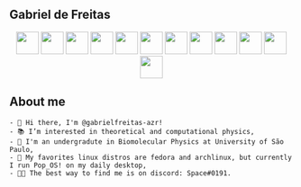 ## Gabriel de Freitas 

<div align="center">
    <img src="https://cdn.jsdelivr.net/gh/devicons/devicon/icons/julia/julia-original-wordmark.svg" width="40" height="40"/>
    <img src="https://cdn.jsdelivr.net/gh/devicons/devicon/icons/c/c-original.svg" width="40" height="40"/>
    <img src="https://cdn.jsdelivr.net/gh/devicons/devicon/icons/python/python-original.svg" width="40" height="40"/>
    <img src="https://cdn.jsdelivr.net/gh/devicons/devicon/icons/numpy/numpy-original-wordmark.svg" width="40" height="40"/>
    <img src="https://cdn.jsdelivr.net/gh/devicons/devicon/icons/lua/lua-original-wordmark.svg" width="40" height="40"/>       
    <img src="https://cdn.jsdelivr.net/gh/devicons/devicon/icons/bash/bash-original.svg" width="40" height="40" />
    <img src="https://cdn.jsdelivr.net/gh/devicons/devicon/icons/linux/linux-original.svg" width="40" height="40"/>
    <img src="https://cdn.jsdelivr.net/gh/devicons/devicon/icons/fedora/fedora-original.svg" width="40" height="40"/>
    <img src="https://cdn.jsdelivr.net/gh/devicons/devicon/icons/firefox/firefox-plain.svg" width="40" height="40"/>
    <img src="https://cdn.jsdelivr.net/gh/devicons/devicon/icons/git/git-original-wordmark.svg" width="40" height="40"/>
    <img src="https://cdn.jsdelivr.net/gh/devicons/devicon/icons/vim/vim-original.svg" width="40" height="40"/>
    <img src="https://cdn.jsdelivr.net/gh/devicons/devicon/icons/vscode/vscode-original.svg" width="40" height="40"/>
</div>

## About me

<div dsplay="inline-block">

	- 👋 Hi there, I'm @gabrielfreitas-azr! 
	- 📚 I’m interested in theoretical and computational physics, 
	- 🧬 I'm an undergradute in Biomolecular Physics at University of São Paulo,
	- 🐧 My favorites linux distros are fedora and archlinux, but currently I run Pop_OS! on my daily desktop, 
	- 👨‍💻 The best way to find me is on discord: Space#0191.
</div>


